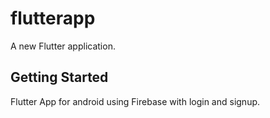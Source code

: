# flutterapp

A new Flutter application.

## Getting Started

Flutter App for android using Firebase with login and signup.

